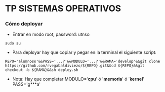 # TP SISTEMAS OPERATIVOS

### Cómo deployar

- Entrar en modo root, password: utnso
```
sudo su
```


- Para deployar hay que copiar y pegar en la terminal el siguiente script:

```
REPO='alumnoso'&&PASS='...?'&&MODULO='...?'&&RAMA='develop'&&git clone https://github.com/rvegabaldiviezo/${REPO}.git&&cd ${REPO}&&git checkout -b ${RAMA}&&sh deploy.sh
```

- Nota: Hay que completar
 MODULO='**cpu**' ó '**memoria**' ó '**kernel**'
 PASS='g***a'